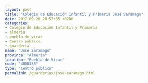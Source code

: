 ```yaml
---
layout: post
title: "Colegio de Educación Infantil y Primaria José Saramago"
date: 2017-09-20 20:57:05 +0200
categories:
- Colegio de Educación Infantil y Primaria
- almeria
- puebla-de-vicar
- Centro público
- guarderia
name: "José Saramago"
province: "Almería"
location: "Puebla de Vicar"
code: "4008388"
type: "Centro público"
permalink: /guarderias/jose-saramago.html
---
```

